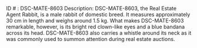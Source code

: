 ID # : DSC-MATE-8603
Description: DSC-MATE-8603, the Real Estate Agent Rabbit, is a male rabbit of domestic breed. It measures approximately 30 cm in length and weighs around 1.5 kg. What makes DSC-MATE-8603 remarkable, however, is its bright red clown-like eyes and a blue bandana across its head. DSC-MATE-8603 also carries a whistle around its neck as it was commonly used to summon attention during real estate auctions.